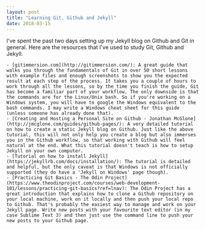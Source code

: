 ```yaml
---
layout: post
title: "Learning Git, Github and Jekyll"
date: 2018-03-15
---
```


I've spent the past two days setting up my Jekyll blog on Github and Git in general. Here are the resources that I've used to study Git, Github and Jekyll:


    - [gitimmersion.com](http://gitimmersion.com/): A great guide that walks you through the fundamentals of Git in over 50 short lessons with example files and enough screenshots to show you the expected result at each step of the process. It takes you a couple of hours to work through all the lessons, so by the time you finish the guide, Git has become a familiar part of your workflow. The only downside is that the commands are for the Linux/Unix bash. So if you're working on a Windows system, you will have to google the Windows equivalent to the bash commands. I may write a Windows cheat sheet for this guide (unless someone has already done that).
    - [Creating and Hosting a Personal Site on Github - Jonathan McGlone](http://jmcglone.com/guides/github-pages/): A very detailed tutorial on how to create a static Jekyll blog on Github. Just like the above tutorial, this will not only help you create a blog but also immerses you in the Github workflow, so that working with Github will feel natural at the end. What this tutorial doesn't teach is how to setup Jekyll on your own computer. 
    - [Tutorial on how to install Jekyll](https://jekyllrb.com/docs/installation/): The tutorial is detailed and helpful, but the only caveat is that Windows is not officially supported (they do have a 'Jekyll on Windows' page though). 
    - [Practicing Git Basics - The Odin Project](https://www.theodinproject.com/courses/web-development-101/lessons/practicing-git-basics?ref=lnav): The Odin Project has a great introduction that explains how to clone a Github repository on your local machine, work on it locally and then push your local repo to Github. That's probably the easiest way to manage and work on your Jekyll page. Write new posts with your favourite text editor (in my case Sublime Text 3) and then just use the command line to push your new posts to your Github page. 
